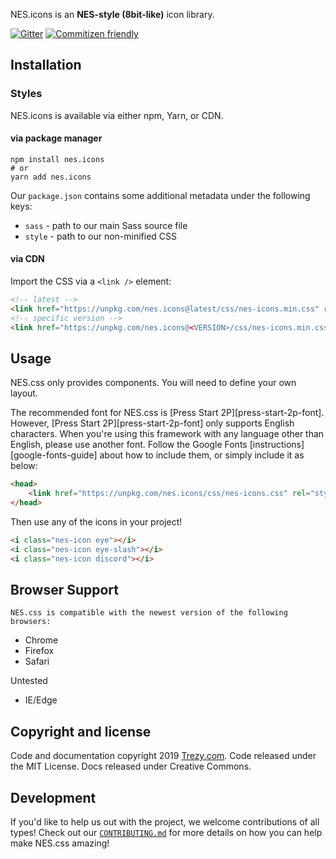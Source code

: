 NES.icons is an **NES-style (8bit-like)** icon library.

[![Gitter][gitter-badge]][gitter] [![Commitizen friendly][commitizen-badge]][commitizen]

## Installation

### Styles

NES.icons is available via either npm, Yarn, or CDN.

#### via package manager

```shell
npm install nes.icons
# or
yarn add nes.icons
```

Our `package.json` contains some additional metadata under the following keys:
* `sass` - path to our main Sass source file
* `style` - path to our non-minified CSS

#### via CDN

Import the CSS via a `<link />` element:

```html
<!-- latest -->
<link href="https://unpkg.com/nes.icons@latest/css/nes-icons.min.css" rel="stylesheet" />
<!-- specific version -->
<link href="https://unpkg.com/nes.icons@<VERSION>/css/nes-icons.min.css" rel="stylesheet" />
```

## Usage

NES.css only provides components. You will need to define your own layout.

The recommended font for NES.css is [Press Start 2P][press-start-2p-font]. However, [Press Start 2P][press-start-2p-font] only supports English characters. When you're using this framework with any language other than English, please use another font. Follow the Google Fonts [instructions][google-fonts-guide] about how to include them, or simply include it as below:

```html
<head>
    <link href="https://unpkg.com/nes.icons/css/nes-icons.css" rel="stylesheet" />
</head>
```

Then use any of the icons in your project!


```html
<i class="nes-icon eye"></i>
<i class="nes-icon eye-slash"></i>
<i class="nes-icon discord"></i>
```

## Browser Support

    NES.css is compatible with the newest version of the following browsers:
* Chrome
* Firefox
* Safari

Untested
* IE/Edge

## Copyright and license

Code and documentation copyright 2019 [Trezy.com][trezy.com]. Code released under the MIT License. Docs released under Creative Commons.

## Development

If you'd like to help us out with the project, we welcome contributions of all types! Check out our [`CONTRIBUTING.md`][contributing-document] for more details on how you can help make NES.css amazing!





[commitizen]: http://commitizen.github.io/cz-cli/
[commitizen-badge]: https://img.shields.io/badge/commitizen-friendly-brightgreen.svg
[contributing-document]: CONTRIBUTING.md
[gitter]: https://gitter.im/nostalgic-css/Lobby
[gitter-badge]: https://img.shields.io/gitter/room/nostalgic-css/Lobby.svg
[trezy.com]: https://trezy.com
